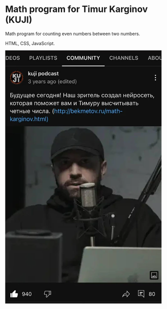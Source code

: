 # Math program for Timur Karginov (KUJI)
Math program for counting even numbers between two numbers.

HTML, CSS, JavaScript.

![KUJI](kuji.webp)
